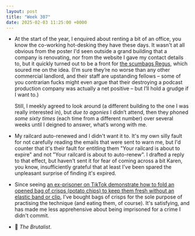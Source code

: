 ```yaml
---
layout: post
title: "Week 307"
date: 2025-02-03 11:25:00 +0000
---
```


- At the start of the year,
  I enquired about renting a bit of an office,
  you know the co-working hot-desking they have these days. It wasn't at all obvious from the poster I'd seen outside a grand building that a company is renovating, nor from the website I gave my contact details to,
  but it quickly turned out to be a front for [the scumbags Regus](https://www.mirror.co.uk/news/uk-news/please-release-regus-go-22658849 "Small firm trapped in contract for offices it cannot use in the pandemic"),
  which soured me on the idea.
  (I’m sure they’re no worse than any other commercial landlord, and their staff are upstanding fellows
  – some of you contrarian fucks might even argue that their destroying a podcast production company was actually a net positive
  – but I’ll hold a grudge if I want to.)

  Still, I meekly agreed to look around (a different building to the one I was really interested in),
  but _due to agonies_ I didn’t attend,
  then they phoned _some sixty times_ (each time from a different number) over several weeks until I deigned to answer,
  what’s wrong with me.

- My railcard auto-renewed and I didn't want it to. It's my own silly fault for not carefully reading the emails that were sent to warn me, but I'd counter that it's their fault for entitling them "Your railcard is about to expire" and not "Your railcard is about to auto-renew". I drafted a reply to that effect, but haven't sent it for fear of coming across a bit Karen, you know, insufficiently grateful that at least I've been spared the unpleasant surprise of finding it's expired.

- Since seeing [an ex-prisoner on TikTok demonstrate how to fold an opened bag of crisps (potato chips) to keep them fresh without an elastic band or clip](https://www.theguardian.com/technology/2025/jan/18/never-have-stale-crisps-again-nine-invaluable-things-ive-learned-from-tiktok "Never have stale crisps again… nine invaluable things I’ve learned from TikTok"), I've bought bags of crisps for the sole purpose of practising the technique (and eating them, of course). It's satisfying, and has made me less apprehensive about being imprisoned for a crime I didn't commit.

- 🎦 <i>The Brutalist</i>.
